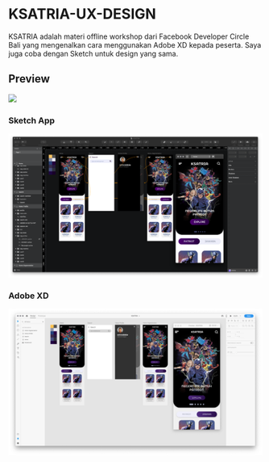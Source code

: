 # KSATRIA-UX-DESIGN
KSATRIA adalah materi offline workshop dari Facebook Developer Circle Bali yang mengenalkan cara menggunakan Adobe XD kepada peserta. Saya juga coba dengan Sketch untuk design yang sama.

## Preview
<img src="https://github.com/omrobbie/KSATRIA-UX-DESIGN/blob/master/screenshot/preview3.gif" width=256>

### Sketch App
<img src="https://github.com/omrobbie/KSATRIA-UX-DESIGN/blob/master/screenshot/preview1.png">

### Adobe XD
<img src="https://github.com/omrobbie/KSATRIA-UX-DESIGN/blob/master/screenshot/preview2.png">
